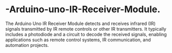 # -Arduino-uno-IR-Receiver-Module.
The Arduino Uno IR Receiver Module detects and receives infrared (IR) signals transmitted by IR remote controls or other IR transmitters. It typically includes a photodiode and a circuit to decode the received signals, enabling applications such as remote control systems, IR communication, and automation projects.
